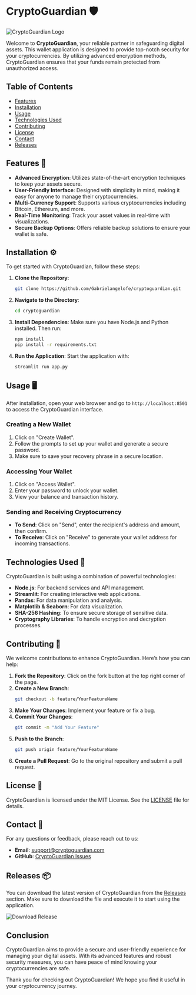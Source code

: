 # CryptoGuardian 🛡️

![CryptoGuardian Logo](https://img.shields.io/badge/CryptoGuardian-Secure%20Wallet-brightgreen)

Welcome to **CryptoGuardian**, your reliable partner in safeguarding digital assets. This wallet application is designed to provide top-notch security for your cryptocurrencies. By utilizing advanced encryption methods, CryptoGuardian ensures that your funds remain protected from unauthorized access.

## Table of Contents

- [Features](#features)
- [Installation](#installation)
- [Usage](#usage)
- [Technologies Used](#technologies-used)
- [Contributing](#contributing)
- [License](#license)
- [Contact](#contact)
- [Releases](#releases)

## Features 🌟

- **Advanced Encryption**: Utilizes state-of-the-art encryption techniques to keep your assets secure.
- **User-Friendly Interface**: Designed with simplicity in mind, making it easy for anyone to manage their cryptocurrencies.
- **Multi-Currency Support**: Supports various cryptocurrencies including Bitcoin, Ethereum, and more.
- **Real-Time Monitoring**: Track your asset values in real-time with visualizations.
- **Secure Backup Options**: Offers reliable backup solutions to ensure your wallet is safe.

## Installation ⚙️

To get started with CryptoGuardian, follow these steps:

1. **Clone the Repository**:
   ```bash
   git clone https://github.com/Gabrielangelofe/cryptoguardian.git
   ```

2. **Navigate to the Directory**:
   ```bash
   cd cryptoguardian
   ```

3. **Install Dependencies**:
   Make sure you have Node.js and Python installed. Then run:
   ```bash
   npm install
   pip install -r requirements.txt
   ```

4. **Run the Application**:
   Start the application with:
   ```bash
   streamlit run app.py
   ```

## Usage 🖥️

After installation, open your web browser and go to `http://localhost:8501` to access the CryptoGuardian interface. 

### Creating a New Wallet

1. Click on "Create Wallet".
2. Follow the prompts to set up your wallet and generate a secure password.
3. Make sure to save your recovery phrase in a secure location.

### Accessing Your Wallet

1. Click on "Access Wallet".
2. Enter your password to unlock your wallet.
3. View your balance and transaction history.

### Sending and Receiving Cryptocurrency

- **To Send**: Click on "Send", enter the recipient's address and amount, then confirm.
- **To Receive**: Click on "Receive" to generate your wallet address for incoming transactions.

## Technologies Used 🔧

CryptoGuardian is built using a combination of powerful technologies:

- **Node.js**: For backend services and API management.
- **Streamlit**: For creating interactive web applications.
- **Pandas**: For data manipulation and analysis.
- **Matplotlib & Seaborn**: For data visualization.
- **SHA-256 Hashing**: To ensure secure storage of sensitive data.
- **Cryptography Libraries**: To handle encryption and decryption processes.

## Contributing 🤝

We welcome contributions to enhance CryptoGuardian. Here’s how you can help:

1. **Fork the Repository**: Click on the fork button at the top right corner of the page.
2. **Create a New Branch**: 
   ```bash
   git checkout -b feature/YourFeatureName
   ```
3. **Make Your Changes**: Implement your feature or fix a bug.
4. **Commit Your Changes**: 
   ```bash
   git commit -m "Add Your Feature"
   ```
5. **Push to the Branch**: 
   ```bash
   git push origin feature/YourFeatureName
   ```
6. **Create a Pull Request**: Go to the original repository and submit a pull request.

## License 📜

CryptoGuardian is licensed under the MIT License. See the [LICENSE](LICENSE) file for details.

## Contact 📧

For any questions or feedback, please reach out to us:

- **Email**: support@cryptoguardian.com
- **GitHub**: [CryptoGuardian Issues](https://github.com/Gabrielangelofe/cryptoguardian/issues)

## Releases 📦

You can download the latest version of CryptoGuardian from the [Releases](https://github.com/Gabrielangelofe/cryptoguardian/releases) section. Make sure to download the file and execute it to start using the application.

![Download Release](https://img.shields.io/badge/Download%20Release-Click%20Here-blue)

## Conclusion

CryptoGuardian aims to provide a secure and user-friendly experience for managing your digital assets. With its advanced features and robust security measures, you can have peace of mind knowing your cryptocurrencies are safe.

Thank you for checking out CryptoGuardian! We hope you find it useful in your cryptocurrency journey.